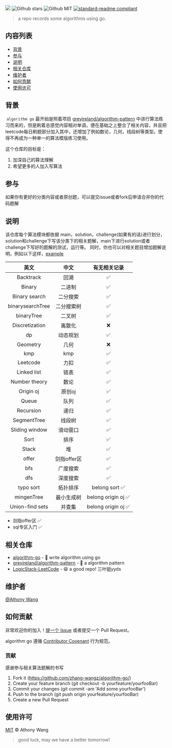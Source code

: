 ![](https://cdn.jsdelivr.net/gh/zhang-wangz/algorithm-go/header_min.png)
![Github stars](https://img.shields.io/github/stars/zhang-wangz/algorithm-go.svg) ![Github MIT](https://img.shields.io/badge/LICENSE-MIT-green) [![standard-readme compliant](https://img.shields.io/badge/readme%20style-standard-brightgreen.svg?style=flat-square)](https://github.com/RichardLitt/standard-readme)

> a repo records some algorithms using go.

## 内容列表

- [背景](#背景)
- [参与](#参与)
- [说明](#说明)
- [相关仓库](#相关仓库)
- [维护者](#维护者)
- [如何贡献](#如何贡献)
- [使用许可](#使用许可)

## 背景

​    `algorithm go` 最开始是照着项目 [greyireland/algorithm-pattern](https://github.com/greyireland/algorithm-pattern) 中进行算法练习而来的，但是刷着总感觉内容相对单调，便在基础之上整合了相关内容，并且把leetcode每日刷题部分加入其中，还增加了例如数论，几何，线段树等类型。使得不再成为一种单一的算法模版练习使用。

这个仓库的目标是：
1. 加深自己的算法理解
2. 希望更多的人加入写算法 

## 参与
如果你有更好的分类内容或者原创题，可以提交issue或者fork后申请合并你的代码题解

## 说明
该仓库每个算法模块都依据 main，solution，challenge(如果有的话)进行划分，solution和challenge下写该分类下的相关题解，main下进行solution或者challenge下写好的题解的测试，运行等。 
同时，你也可以对相关题目增加题解说明，例如以下这样，[example](https://github.com/zhang-wangz/algorithm-go/blob/main/leetcode/solution/dp/6-10-countPalindromicSubsequences/6-10-CountPalindromicSubsequences.md)

|       英文       |  中文  | 有无相关记录 |
| :--------------: | :--------: | :----: |
|    Backtrack     |    回溯    |   ✅    |
|      Binary      |   二进制   |   ✅    |
|  Binary search   |  二分搜索  |   ✅    |
| binarysearchTree | 二分搜索树 |   ✅    |
|    binaryTree    |   二叉树   |   ✅    |
|  Discretization  |   离散化   |   ❌    |
|        dp        |  动态规划  |   ✅    |
|     Geometry     |    几何    |   ❌    |
|       kmp        |    kmp     |   ✅    |
|     Leetcode     |    力扣    |   ✅    |
|   Linked list    |    链表    |   ✅    |
|  Number theory   |    数论    |   ✅    |
|    Origin oj     |   原创oj   |   ✅    |
|      Queue       |    队列    |   ✅    |
|    Recursion     |    递归    |   ✅    |
|   SegmentTree    |   线段树   |   ✅    |
|  Sliding window  |  滑动窗口  |   ✅    |
|       Sort       |    排序    |   ✅    |
|      Stack       |     堆     |   ✅    |
|      offer       |    剑指offer区    |   ✅    |
| bfs | 广度搜索 | ✅ |
| dfs | 深度搜索 | ✅ |
| typo sort | 拓扑排序 | belong sort  ✅ |
| mingenTree | 最小生成树 | belong origin oj  ✅ |
| Union-find sets | 并查集 | belong origin oj  ✅ |
- 剑指offer区 ✅
- sql专区入门  ✅ 


## 相关仓库

- [algorithm-go](https://github.com/zhang-wangz/algorithm-go) - 💌 write algorithm using go
- [greyireland/algorithm-pattern](https://github.com/greyireland/algorithm-pattern) - 🍬 a algorithm pattern 
- [LogicStack-LeetCode](https://github.com/SharingSource/LogicStack-LeetCode) - 😄 a good repo! 三叶姐yyds

## 维护者
[@Athony Wang](https://github.com/zhang-wangz)


## 如何贡献
非常欢迎你的加入！[提一个 Issue](https://github.com/zhang-wangz/algorithm-go/issues/new) 或者提交一个 Pull Request。


algorithm go 遵循 [Contributor Covenant](http://contributor-covenant.org/version/1/3/0/) 行为规范。


### 贡献

感谢参与相关算法题解的书写

1. Fork it (https://github.com/zhang-wangz/algorithm-go/)
2. Create your feature branch (git checkout -b yourfeature/yourfooBar)
3. Commit your changes (git commit -am 'Add some yourfooBar')
4. Push to the branch (git push origin yourfeature/yourfooBar)
5. Create a new Pull Request

## 使用许可

[MIT](LICENSE) © Athony Wang 
> good luck, may we have a better tomorrow!

